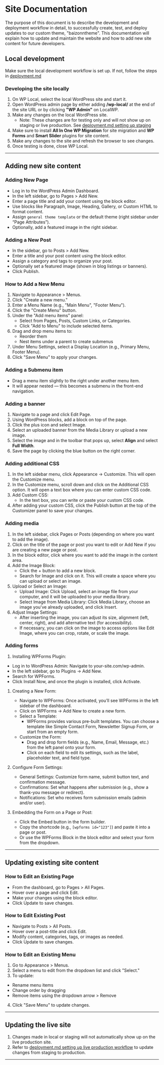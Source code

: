 # Site Documentation

The purpose of this document is to describe the development and deployment workflow in detail, to successfully create, test, and deploy updates to our custom theme, "baizonntheme". This documentation will explain how to update and maintain the website and how to add new site content for future developers.

## Local development

Make sure the local development workflow is set up. If not, follow the steps in [deployment.md](deployment.md#setting-up-version-control)

### Developing the site locally

1. On WP Local, select the local WordPress site and start it.
2. Open WordPress admin page by either adding __/wp-local/__ at the end of the site URL or by clicking __"WP Admin"__ on LocalWP.
3. Make any changes on the local WordPress site.
   - Note: These changes are for testing only and will not show up on staging or live production. See [deployment.md setting up staging](deployment.md#setting-up-staging)
4. Make sure to install __All In One WP Migration__ for site migration and __WP Forms__ and __Smart Slider__ plugins for site content.
5. Make any changes to the site and refresh the browser to see changes.
6. Once testing is done, close WP Local.
---
## Adding new site content

### Adding New Page
- Log in to the WordPress Admin Dashboard.
- In the left sidebar, go to Pages > Add New.
- Enter a page title and add your content using the block editor.
- Use blocks like Paragraph, Image, Heading, Gallery, or Custom HTML to format content.
- Assign `general theme template` or the default theme (right sidebar under “Page Attributes”).
- Optionally, add a featured image in the right sidebar.

### Adding a New Post
- In the sidebar, go to Posts > Add New.
- Enter a title and your post content using the block editor.
- Assign a category and tags to organize your post.
- Optionally set a featured image (shown in blog listings or banners).
- Click Publish.

### How to Add a New Menu
1. Navigate to Appearance > Menus.
2. Click "Create a new menu."
3. Enter a Menu Name (e.g., "Main Menu", "Footer Menu").
4. Click the "Create Menu" button.
5. Under the "Add menu items" panel:
   - Select from Pages, Posts, Custom Links, or Categories.
   - Click "Add to Menu" to include selected items.
6. Drag and drop menu items to:
   - Reorder them
   - Nest items under a parent to create submenus
7. Under Menu Settings, select a Display Location (e.g., Primary Menu, Footer Menu).
8. Click "Save Menu" to apply your changes.

### Adding a Submenu item
- Drag a menu item slightly to the right under another menu item.
- It will appear nested — this becomes a submenu in the front-end navigation.

### Adding a banner
1. Navigate to a page and click Edit Page.
2. Using WordPress blocks, add a block on top of the page.
3. Click the plus icon and select Image.
4. Select an uploaded banner from the Media Library or upload a new image.
5. Select the image and in the toolbar that pops up, select **Align** and select **Full Width**.
6. Save the page by clicking the blue button on the right corner.

### Adding additional CSS
1. In the left sidebar menu, click Appearance → Customize. This will open the Customize menu.
2. In the Customize menu, scroll down and click on the Additional CSS option. It will open a text box where you can enter custom CSS code.
3. Add Custom CSS:
   - In the text box, you can write or paste your custom CSS code.
4. After adding your custom CSS, click the Publish button at the top of the Customizer panel to save your changes.

### Adding media
1. In the left sidebar, click Pages or Posts (depending on where you want to add the image).
2. Click on the title of the page or post you want to edit or Add New if you are creating a new page or post.
3. In the block editor, click where you want to add the image in the content area.
4. Add the Image Block:
   - Click the + button to add a new block.
   - Search for Image and click on it. This will create a space where you can upload or select an image.
5. Upload or Select an Image:
   - Upload Image: Click Upload, select an image file from your computer, and it will be uploaded to your media library.
   - Select Image from Media Library: Click Media Library, choose an image you've already uploaded, and click Insert.
6. Adjust Image Settings:
   - After inserting the image, you can adjust its size, alignment (left, center, right), and add alternative text (for accessibility).
   - If necessary, you can click on the image to access options like Edit Image, where you can crop, rotate, or scale the image.

### Adding forms
1. Installing WPForms Plugin:
- Log in to WordPress Admin: Navigate to your-site.com/wp-admin.
- In the left sidebar, go to Plugins → Add New.
- Search for WPForms.
- Click Install Now, and once the plugin is installed, click Activate.

1. Creating a New Form:
   - Navigate to WPForms: Once activated, you’ll see WPForms in the left sidebar of the dashboard.
   - Click on WPForms → Add New to create a new form.
   - Select a Template:
     - WPForms provides various pre-built templates. You can choose a template like Simple Contact Form, Newsletter Signup Form, or start from an empty form.
   - Customize the Form:
     - Drag and drop form fields (e.g., Name, Email, Message, etc.) from the left panel onto your form.
     - Click on each field to edit its settings, such as the label, placeholder text, and field type.

2. Configure Form Settings:
   - General Settings: Customize form name, submit button text, and confirmation message.
   - Confirmations: Set what happens after submission (e.g., show a thank-you message or redirect).
   - Notifications: Set who receives form submission emails (admin and/or user).

3. Embedding the Form on a Page or Post:
   - Click the Embed button in the form builder.
   - Copy the shortcode (e.g., `[wpforms id="123"]`) and paste it into a page or post.
   - Or use the WPForms Block in the block editor and select your form from the dropdown.
___

## Updating existing site content

### How to Edit an Existing Page
- From the dashboard, go to Pages > All Pages.
- Hover over a page and click Edit.
- Make your changes using the block editor.
- Click Update to save changes.

### How to Edit Existing Post
- Navigate to Posts > All Posts.
- Hover over a post-title and click Edit.
- Modify content, categories, tags, or images as needed.
- Click Update to save changes.

### How to Edit an Existing Menu
1. Go to Appearance > Menus.
2. Select a menu to edit from the dropdown list and click "Select."
3. To update:
  - Rename menu items
  - Change order by dragging
  - Remove items using the dropdown arrow > Remove
4. Click "Save Menu" to update changes.
---
## Updating the live site
1. Changes made in local or staging will not automatically show up on the live production site.
2. Refer to [deployment.md setting up live production workflow](deployment.md#live-production-workflow) to update changes from staging to production.

---
